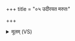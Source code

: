 +++
title = "०५ उदीरयत मरुतः"

+++
<details><summary>मूलम् (VS)</summary>

उदी॑रयत मरुतः समुद्र॒तस्त्वे॒षो अ॒र्को नभ॒ उत्पा॑तयाथ।  
म॑हऋष॒भस्य॒ नद॑तो॒ नभ॑स्वतो वा॒श्रा आपः॑ पृथि॒वीं त॑र्पयन्तु ॥
</details>